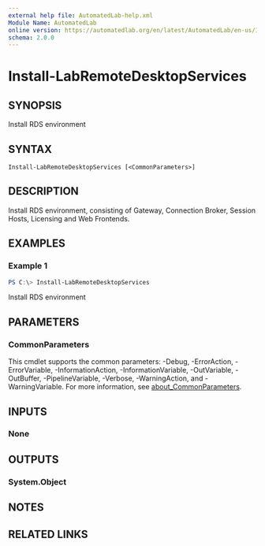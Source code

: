 ```yaml
---
external help file: AutomatedLab-help.xml
Module Name: AutomatedLab
online version: https://automatedlab.org/en/latest/AutomatedLab/en-us/Install-LabRemoteDesktopServices
schema: 2.0.0
---
```


# Install-LabRemoteDesktopServices

## SYNOPSIS
Install RDS environment

## SYNTAX

```
Install-LabRemoteDesktopServices [<CommonParameters>]
```

## DESCRIPTION
Install RDS environment, consisting of Gateway, Connection Broker,
Session Hosts, Licensing and Web Frontends.

## EXAMPLES

### Example 1
```powershell
PS C:\> Install-LabRemoteDesktopServices
```

Install RDS environment

## PARAMETERS

### CommonParameters
This cmdlet supports the common parameters: -Debug, -ErrorAction, -ErrorVariable, -InformationAction, -InformationVariable, -OutVariable, -OutBuffer, -PipelineVariable, -Verbose, -WarningAction, and -WarningVariable. For more information, see [about_CommonParameters](http://go.microsoft.com/fwlink/?LinkID=113216).

## INPUTS

### None

## OUTPUTS

### System.Object
## NOTES

## RELATED LINKS

